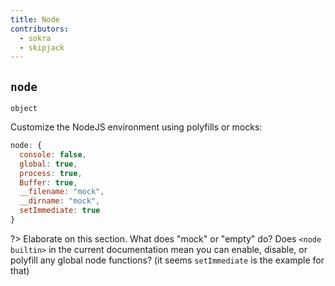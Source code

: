 ```yaml
---
title: Node
contributors:
  - sokra
  - skipjack
---
```


## `node`

`object`

Customize the NodeJS environment using polyfills or mocks:

```js
node: {
  console: false,
  global: true,
  process: true,
  Buffer: true,
  __filename: "mock",
  __dirname: "mock",
  setImmediate: true
}
```

?> Elaborate on this section. What does "mock" or "empty" do? Does `<node builtin>` in the current documentation mean you can enable, disable, or polyfill any global node functions? (it seems `setImmediate` is the example for that)
